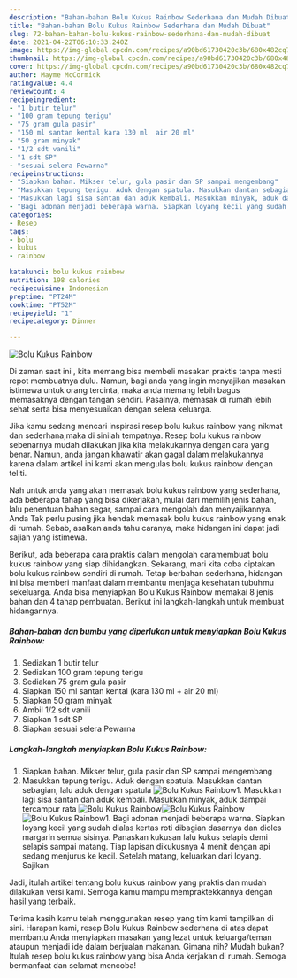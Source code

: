 ```yaml
---
description: "Bahan-bahan Bolu Kukus Rainbow Sederhana dan Mudah Dibuat"
title: "Bahan-bahan Bolu Kukus Rainbow Sederhana dan Mudah Dibuat"
slug: 72-bahan-bahan-bolu-kukus-rainbow-sederhana-dan-mudah-dibuat
date: 2021-04-22T06:10:33.240Z
image: https://img-global.cpcdn.com/recipes/a90bd61730420c3b/680x482cq70/bolu-kukus-rainbow-foto-resep-utama.jpg
thumbnail: https://img-global.cpcdn.com/recipes/a90bd61730420c3b/680x482cq70/bolu-kukus-rainbow-foto-resep-utama.jpg
cover: https://img-global.cpcdn.com/recipes/a90bd61730420c3b/680x482cq70/bolu-kukus-rainbow-foto-resep-utama.jpg
author: Mayme McCormick
ratingvalue: 4.4
reviewcount: 4
recipeingredient:
- "1 butir telur"
- "100 gram tepung terigu"
- "75 gram gula pasir"
- "150 ml santan kental kara 130 ml  air 20 ml"
- "50 gram minyak"
- "1/2 sdt vanili"
- "1 sdt SP"
- "sesuai selera Pewarna"
recipeinstructions:
- "Siapkan bahan. Mikser telur, gula pasir dan SP sampai mengembang"
- "Masukkan tepung terigu. Aduk dengan spatula. Masukkan dantan sebagian, lalu aduk dengan spatula"
- "Masukkan lagi sisa santan dan aduk kembali. Masukkan minyak, aduk dampai tercampur rata"
- "Bagi adonan menjadi beberapa warna. Siapkan loyang kecil yang sudah dialas kertas roti dibagian dasarnya dan dioles margarin semua sisinya. Panaskan kukusan lalu kukus selapis demi selapis sampai matang. Tiap lapisan dikukusnya 4 menit dengan api sedang menjurus ke kecil. Setelah matang, keluarkan dari loyang. Sajikan"
categories:
- Resep
tags:
- bolu
- kukus
- rainbow

katakunci: bolu kukus rainbow 
nutrition: 198 calories
recipecuisine: Indonesian
preptime: "PT24M"
cooktime: "PT52M"
recipeyield: "1"
recipecategory: Dinner

---
```



![Bolu Kukus Rainbow](https://img-global.cpcdn.com/recipes/a90bd61730420c3b/680x482cq70/bolu-kukus-rainbow-foto-resep-utama.jpg)

Di zaman  saat ini , kita memang bisa membeli masakan praktis tanpa mesti repot membuatnya dulu. Namun, bagi anda yang ingin menyajikan masakan istimewa untuk orang tercinta, maka anda memang lebih bagus memasaknya dengan tangan sendiri. Pasalnya, memasak di rumah lebih sehat serta bisa menyesuaikan dengan selera keluarga.

Jika kamu sedang mencari inspirasi resep bolu kukus rainbow yang nikmat dan sederhana,maka di sinilah tempatnya. Resep bolu kukus rainbow  sebenarnya mudah dilakukan jika kita melakukannya dengan cara yang benar. Namun, anda jangan khawatir akan gagal dalam melakukannya 
karena dalam artikel ini kami akan mengulas bolu kukus rainbow dengan teliti.  



Nah untuk anda yang akan memasak bolu kukus rainbow yang sederhana, ada beberapa tahap yang bisa dikerjakan, mulai dari memilih jenis bahan, lalu penentuan bahan segar, sampai cara mengolah dan menyajikannya. Anda Tak perlu pusing jika hendak memasak bolu kukus rainbow yang enak di rumah. Sebab, asalkan anda  tahu caranya, maka hidangan ini dapat jadi sajian yang istimewa.

Berikut, ada beberapa cara praktis  dalam mengolah caramembuat bolu kukus rainbow yang siap dihidangkan. Sekarang, mari kita coba ciptakan bolu kukus rainbow sendiri di rumah. Tetap berbahan sederhana, hidangan ini bisa memberi manfaat dalam membantu menjaga kesehatan tubuhmu sekeluarga. Anda bisa menyiapkan Bolu Kukus Rainbow memakai 8 jenis bahan dan 4 tahap pembuatan. Berikut ini langkah-langkah untuk membuat hidangannya.

<!--inarticleads1-->

##### Bahan-bahan dan bumbu yang diperlukan untuk menyiapkan Bolu Kukus Rainbow:

1. Sediakan 1 butir telur
1. Sediakan 100 gram tepung terigu
1. Sediakan 75 gram gula pasir
1. Siapkan 150 ml santan kental (kara 130 ml + air 20 ml)
1. Siapkan 50 gram minyak
1. Ambil 1/2 sdt vanili
1. Siapkan 1 sdt SP
1. Siapkan sesuai selera Pewarna




<!--inarticleads2-->

##### Langkah-langkah menyiapkan Bolu Kukus Rainbow:

1. Siapkan bahan. Mikser telur, gula pasir dan SP sampai mengembang
1. Masukkan tepung terigu. Aduk dengan spatula. Masukkan dantan sebagian, lalu aduk dengan spatula
<img src="//assets-global.cpcdn.com/assets/icons/button_play-2c75c40dde080a61004c1f40b05d8f140eaff45d7e9e6481dc71c63d2e7c4909.png" alt="Bolu Kukus Rainbow">1. Masukkan lagi sisa santan dan aduk kembali. Masukkan minyak, aduk dampai tercampur rata
<img src="//assets-global.cpcdn.com/assets/icons/button_play-2c75c40dde080a61004c1f40b05d8f140eaff45d7e9e6481dc71c63d2e7c4909.png" alt="Bolu Kukus Rainbow"><img src="//assets-global.cpcdn.com/assets/icons/button_play-2c75c40dde080a61004c1f40b05d8f140eaff45d7e9e6481dc71c63d2e7c4909.png" alt="Bolu Kukus Rainbow"><img src="//assets-global.cpcdn.com/assets/icons/button_play-2c75c40dde080a61004c1f40b05d8f140eaff45d7e9e6481dc71c63d2e7c4909.png" alt="Bolu Kukus Rainbow">1. Bagi adonan menjadi beberapa warna. Siapkan loyang kecil yang sudah dialas kertas roti dibagian dasarnya dan dioles margarin semua sisinya. Panaskan kukusan lalu kukus selapis demi selapis sampai matang. Tiap lapisan dikukusnya 4 menit dengan api sedang menjurus ke kecil. Setelah matang, keluarkan dari loyang. Sajikan




Jadi, itulah artikel tentang  bolu kukus rainbow  yang praktis dan mudah dilakukan versi kami. Semoga kamu mampu mempraktekkannya dengan hasil yang terbaik. 

Terima kasih kamu telah menggunakan resep yang tim kami tampilkan di sini. Harapan kami, resep  Bolu Kukus Rainbow sederhana di atas dapat membantu Anda menyiapkan masakan yang lezat untuk keluarga/teman ataupun menjadi ide dalam berjualan makanan. Gimana nih? Mudah bukan? Itulah resep bolu kukus rainbow yang bisa Anda kerjakan di rumah. Semoga bermanfaat dan selamat mencoba!

